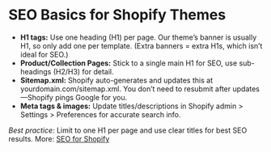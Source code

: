 # SEO Basics for Shopify Themes

- **H1 tags:** Use one heading (H1) per page. Our theme’s banner is usually H1, so only add one per template. (Extra banners = extra H1s, which isn’t ideal for SEO.)
- **Product/Collection Pages:** Stick to a single main H1 for SEO, use sub-headings (H2/H3) for detail.
- **Sitemap.xml:** Shopify auto-generates and updates this at yourdomain.com/sitemap.xml. You don’t need to resubmit after updates—Shopify pings Google for you.
- **Meta tags & images:** Update titles/descriptions in Shopify admin > Settings > Preferences for accurate search info.

_Best practice:_ Limit to one H1 per page and use clear titles for best SEO results. More: [SEO for Shopify](https://help.shopify.com/manual/promoting-marketing/seo/seo-overview)